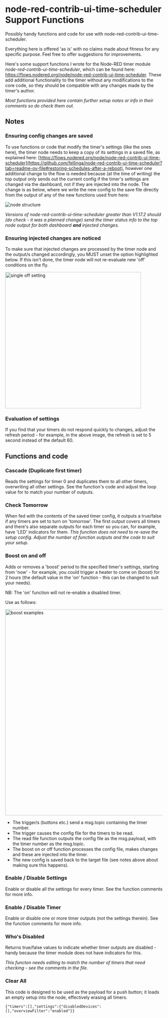 # node-red-contrib-ui-time-scheduler Support Functions
Possibly handy functions and code for use with node-red-contrib-ui-time-scheduler.

Everything here is offered 'as is' with no claims made about fitness for any specific purpose. Feel free to offer suggestions for improvements.

Here's some support functions I wrote for the Node-RED timer module *node-red-contrib-ui-time-scheduler*, which can be found here: https://flows.nodered.org/node/node-red-contrib-ui-time-scheduler. These add additional functionality to the timer without any modifications to the core code, so they should be compatible with any changes made by the timer's author.

*Most functions provided here contain further setup notes or info in their comments so do check them out.*

## Notes

### Ensuring config changes are saved
To use functions or code that modify the timer's settings (like the ones here), the timer node needs to keep a copy of its settings in a saved file, as explained here: [https://flows.nodered.org/node/node-red-contrib-ui-time-scheduler](https://github.com/fellinga/node-red-contrib-ui-time-scheduler?tab=readme-ov-file#restoring-schedules-after-a-reboot), however one additional change to the flow is needed because (at the time of writing) the top output only sends out the current config if the timer's settings are changed via the dashboard, not if they are injected into the node. The change is as below, where we write the new config to the save file directly from the output of any of the new functions used from here:

![node structure](https://github.com/linker3000/node-red-contrib-ui-time-scheduler-support-functions/assets/19429471/7a75c216-51e3-4c52-9ee6-ae4d8b641327)

*Versions of node-red-contrib-ui-time-scheduler greater than V1.17.2 should (do check - it was a planned change) send the timer status info to the top node output for both dashboard **and** injected changes.*

### Ensuring injected changes are noticed

To make sure that injected changes are processed by the timer node and the output/s changed accordingly, you MUST unset the option highlighted below. If this isn't done, the timer node will not re-evaluate new
'off' conditions on the fly.

<img width="434" alt="single off setting" src="https://github.com/linker3000/node-red-contrib-ui-time-scheduler-support-functions/assets/19429471/25e7721d-7e5d-4192-b4a3-63d01f370724">

### Evaluation of settings

If you find that your timers do not respond quickly to changes, adjust the refresh period - for example, in the above image, the refresh is set to 5 second instead of the default 60.

## Functions and code

### Cascade (Duplicate first timer)
Reads the settings for timer 0 and duplicates them to all other timers, overwriting all other settings. See the function's code and adjust the loop value for 
to match your number of outputs.

### Check Tomorrow

When fed with the contents of the saved timer config, it outputs a true/false if any timers are set to turn on 'tomorrow'. The first output covers all timers and there's also separate outputs for each timer so you can, for example, have 'LED' indicators for them. *This function does not need to re-save the setup config. Adjust the number of function outputs and the code to suit your setup.* 

### Boost on and off

Adds or removes a 'boost' period to the specified timer's settings, starting from 'now' - for example, you could trigger a heater to come on (boost) for 2 hours (the default value in the 'on' function - this can be changed to suit your needs).

NB: The 'on' function will not re-enable a disabled timer.

Use as follows:

<img width="656" alt="boost examples" src="https://github.com/linker3000/node-red-contrib-ui-time-scheduler-support-functions/assets/19429471/c5d8a139-443c-443f-82c0-d9cd9d47aed7">

* The trigger/s (buttons etc.) send a msg.topic containing the timer number.
* The trigger causes the config file for the timers to be read.
* The read file function outputs the config file as the msg.payload, with the timer number as the msg.topic.
* The boost on or off function processes the config file, makes changes and these are injected into the timer.
* The new config is saved back to the target file (see notes above about making sure this happens).

### Enable / Disable Settings

Enable or disable all the settings for every timer. See the function comments for more info.

### Enable / Disable Timer

Enable or disable one or more timer outputs (not the settings therein). See the function comments for more info.

### Who's Disabled

Returns true/false values to indicate whether timer outputs are disabled - handy because the timer module does not have indicators for this.

*This functon needs editing to match the number of timers that need checking - see the comments in the file.*

### Clear All

This code is designed to be used as the payload for a push button; it loads an empty setup into the node, effectively erasing all timers.

``{"timers":[],"settings":{"disabledDevices":[],"overviewFilter":"enabled"}}``
